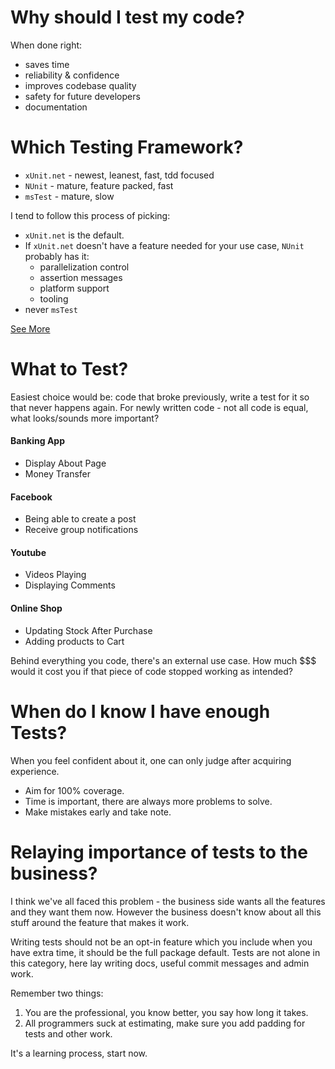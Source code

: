﻿# Why should I test my code?
When done right:

- saves time
- reliability & confidence
- improves codebase quality
- safety for future developers
- documentation

# Which Testing Framework?
- `xUnit.net` - newest, leanest, fast, tdd focused
- `NUnit` - mature, feature packed, fast
- `msTest` - mature, slow

I tend to follow this process of picking:
- `xUnit.net` is the default.
- If `xUnit.net` doesn't have a feature needed for your use case, `NUnit` probably has it:
    - parallelization control
    - assertion messages
    - platform support
    - tooling
- never `msTest`

[See More](https://xunit.net/docs/comparisons)

# What to Test?
Easiest choice would be: code that broke previously, write a test for it so that never happens again.
For newly written code - not all code is equal, what looks/sounds more important?

#### Banking App
- Display About Page
- Money Transfer

#### Facebook
- Being able to create a post
- Receive group notifications

#### Youtube
- Videos Playing
- Displaying Comments

#### Online Shop
- Updating Stock After Purchase
- Adding products to Cart

Behind everything you code, there's an external use case. How much $$$ would it cost you if that piece of code stopped working as intended?

# When do I know I have enough Tests?
When you feel confident about it, one can only judge after acquiring experience.

- Aim for 100% coverage.
- Time is important, there are always more problems to solve.
- Make mistakes early and take note.


# Relaying importance of tests to the business?
I think we've all faced this problem - the business side wants all the features and they want them now.
However the business doesn't know about all this stuff around the feature that makes it work.

Writing tests should not be an opt-in feature which you include when you have extra time, 
it should be the full package default. 
Tests are not alone in this category, here lay writing docs, useful commit messages and admin work.

Remember two things:

1. You are the professional, you know better, you say how long it takes.
2. All programmers suck at estimating, make sure you add padding for tests and other work. 

It's a learning process, start now.
